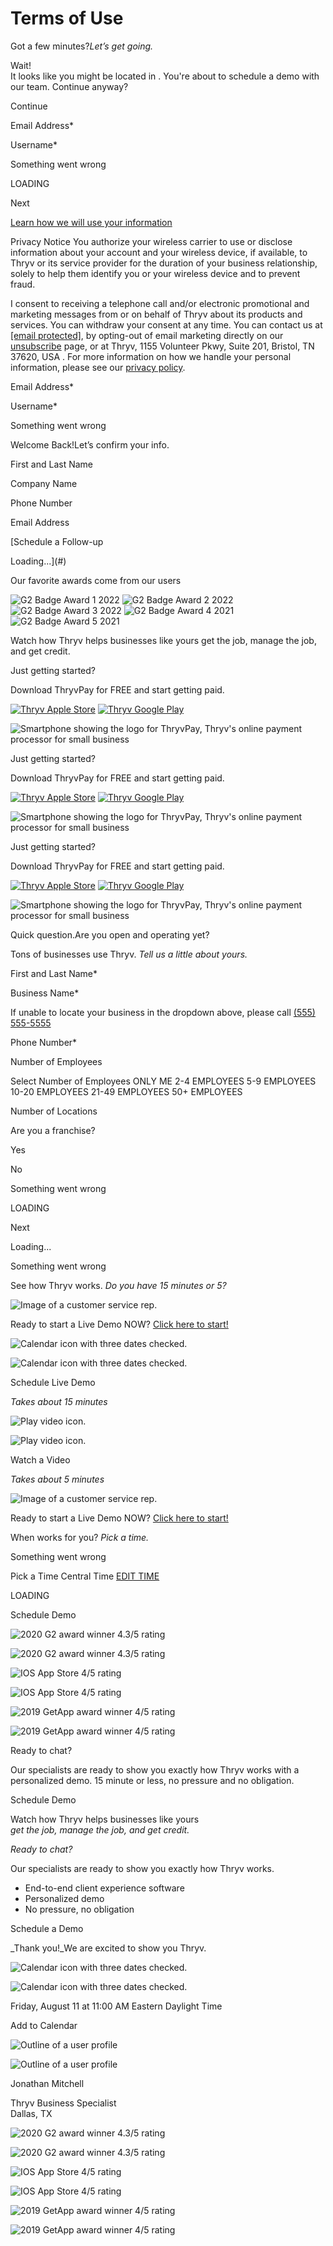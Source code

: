 Terms of Use
============

Got a few minutes?_Let’s get going._

Wait!  
It looks like you might be located in . You're about to schedule a demo with our team. Continue anyway?

Continue

Email Address\*

Username\*

Something went wrong

LOADING

Next

[Learn how we will use your information](#privacyNotice)

Privacy Notice You authorize your wireless carrier to use or disclose information about your account and your wireless device, if available, to Thryv or its service provider for the duration of your business relationship, solely to help them identify you or your wireless device and to prevent fraud.  
  
I consent to receiving a telephone call and/or electronic promotional and marketing messages from or on behalf of Thryv about its products and services. You can withdraw your consent at any time. You can contact us at [\[email protected\]](https://corporate.thryv.com/cdn-cgi/l/email-protection), by opting-out of email marketing directly on our [unsubscribe](https://corporate.thryv.com/unsubscribe/) page, or at Thryv, 1155 Volunteer Pkwy, Suite 201, Bristol, TN 37620, USA . For more information on how we handle your personal information, please see our [privacy policy](https://corporate.thryv.com/privacy).

Email Address\*

Username\*

Something went wrong

Welcome Back!Let’s confirm your info.

First and Last Name

Company Name

Phone Number

Email Address

 [Schedule a Follow-up

Loading...](#)

        

Our favorite awards come from our users

![G2 Badge Award 1 2022](/media/2022-g2-badge-award-01.png) ![G2 Badge Award 2 2022](/media/2022-g2-badge-award-02.png) ![G2 Badge Award 3 2022](/media/2022-g2-badge-award-03.png) ![G2 Badge Award 4 2021](/media/2021-g2-badge-award-04.png) ![G2 Badge Award 5 2021](/media/2021-g2-badge-award-05.png)

Watch how Thryv helps businesses like yours get the job, manage the job, and get credit.

Just getting started?

Download ThryvPay for FREE and start getting paid.

[![Thryv Apple Store](/media/icon-thryvpay-appstore.png)](https://apps.apple.com/us/app/thryvpay/id1554576474) [![Thryv Google Play](/media/icon-thryvpay-google-play.png)](https://play.google.com/store/apps/details?id=com.thryv.thryvpay&hl=en&gl=US)

![Smartphone showing the logo for ThryvPay, Thryv's online payment processor for small business](/media/demo-thryvpay-phone.png)

Just getting started?

Download ThryvPay for FREE and start getting paid.

[![Thryv Apple Store](/media/icon-thryvpay-appstore.png)](https://apps.apple.com/us/app/thryvpay/id1554576474) [![Thryv Google Play](/media/icon-thryvpay-google-play.png)](https://play.google.com/store/apps/details?id=com.thryv.thryvpay&hl=en&gl=US)

![Smartphone showing the logo for ThryvPay, Thryv's online payment processor for small business](/media/demo-thryvpay-phone.png)

Just getting started?

Download ThryvPay for FREE and start getting paid.

[![Thryv Apple Store](/media/icon-thryvpay-appstore.png)](https://apps.apple.com/us/app/thryvpay/id1554576474) [![Thryv Google Play](/media/icon-thryvpay-google-play.png)](https://play.google.com/store/apps/details?id=com.thryv.thryvpay&hl=en&gl=US)

![Smartphone showing the logo for ThryvPay, Thryv's online payment processor for small business](/media/demo-thryvpay-phone.png)

Quick question.Are you open and operating yet?

Tons of businesses use Thryv. _Tell us a little about yours._

First and Last Name\*

Business Name\*

If unable to locate your business in the dropdown above, please call [(555) 555-5555](tel:5555555555)

Phone Number\*

Number of Employees

Select Number of Employees ONLY ME 2-4 EMPLOYEES 5-9 EMPLOYEES 10-20 EMPLOYEES 21-49 EMPLOYEES 50+ EMPLOYEES

Number of Locations

                            

Are you a franchise?

 Yes

 No

Something went wrong

LOADING

Next

Loading...

Something went wrong

See how Thryv works. _Do you have 15 minutes or 5?_

![Image of a customer service rep.](/media/demo-option-live-img.png)

Ready to start a Live Demo NOW? [Click here to start!](#)

![Calendar icon with three dates checked.](/media/icon-demo-live-schedule.png)

![Calendar icon with three dates checked.](/media/icon-demo-live-schedule.png)

Schedule Live Demo

_Takes about 15 minutes_

![Play video icon.](/media/icon-demo-watch-video.png)

![Play video icon.](/media/icon-demo-watch-video.png)

Watch a Video

_Takes about 5 minutes_

![Image of a customer service rep.](/media/demo-option-live-img.png)

Ready to start a Live Demo NOW? [Click here to start!](#)

When works for you? _Pick a time._

Something went wrong

Pick a Time Central Time [EDIT TIME](#choose-new-time)

LOADING

Schedule Demo

![2020 G2 award winner 4.3/5 rating](/media/demo-logo-g2-2020.png)

![2020 G2 award winner 4.3/5 rating](/media/demo-logo-g2-2020.png)

![IOS App Store 4/5 rating](/media/demo-logo-ios-app.png)

![IOS App Store 4/5 rating](/media/demo-logo-ios-app.png)

![2019 GetApp award winner 4/5 rating](/media/demo-logo-getapp-2019.png)

![2019 GetApp award winner 4/5 rating](/media/demo-logo-getapp-2019.png)

Ready to chat?

Our specialists are ready to show you exactly how Thryv works with a personalized demo. 15 minute or less, no pressure and no obligation.

Schedule Demo

Watch how Thryv helps businesses like yours  
_get the job, manage the job, and get credit._

_Ready to chat?_

Our specialists are ready to show you exactly how Thryv works.

* End-to-end client experience software
* Personalized demo
* No pressure, no obligation

Schedule a Demo

_Thank you!_We are excited to show you Thryv.

![Calendar icon with three dates checked.](/media/icon-demo-calendar-new-01.png)

![Calendar icon with three dates checked.](/media/icon-demo-calendar-new-01.png)

Friday, August 11 at 11:00 AM Eastern Daylight Time

Add to Calendar

![Outline of a user profile](/media/Profile.png)

![Outline of a user profile](/media/Profile.png)

Jonathan Mitchell

Thryv Business Specialist  
Dallas, TX

![2020 G2 award winner 4.3/5 rating](/media/demo-logo-g2-2020.png)

![2020 G2 award winner 4.3/5 rating](/media/demo-logo-g2-2020.png)

![IOS App Store 4/5 rating](/media/demo-logo-ios-app.png)

![IOS App Store 4/5 rating](/media/demo-logo-ios-app.png)

![2019 GetApp award winner 4/5 rating](/media/demo-logo-getapp-2019.png)

![2019 GetApp award winner 4/5 rating](/media/demo-logo-getapp-2019.png)